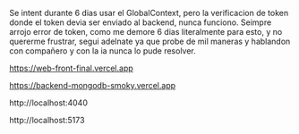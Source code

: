 Se intent durante 6 dias usar el GlobalContext, pero la verificacion de token donde el token devia ser enviado al backend, nunca funciono. Seimpre arrojo error de token, como me demore 6 dias literalmente para esto, y no quererme frustrar, segui adelnate ya que probe de mil maneras y hablandon con compañero y con la ia nunca lo pude resolver.



https://web-front-final.vercel.app

https://backend-mongodb-smoky.vercel.app

http://localhost:4040

http://localhost:5173